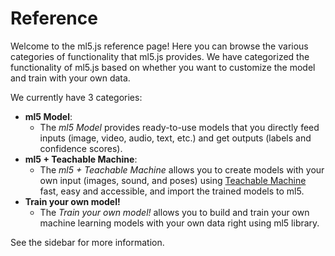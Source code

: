 # Reference

Welcome to the ml5.js reference page! Here you can browse the various categories of functionality that ml5.js provides. We have categorized the functionality of ml5.js based on whether you want to customize the model and train with your own data.

We currently have 3 categories:

* **ml5 Model**:
  *  The *ml5 Model* provides ready-to-use models that you directly feed inputs (image, video, audio, text, etc.) and get outputs (labels and confidence scores).
* **ml5 + Teachable Machine**:
  * The *ml5 + Teachable Machine* allows you to create models with your own input (images, sound, and poses) using [Teachable Machine](https://teachablemachine.withgoogle.com/) fast, easy and accessible, and import the trained models to ml5.
* **Train your own model!**
  * The *Train your own model!* allows you to build and train your own machine learning models with your own data right using ml5 library.

<!-- * **Helpers**:
  *  The ml5 *helpers* category groups ml5 features that are broadly related to machine learning data, working with data, manipulating data, and training a model with data. Part of our helpers includes the [ml5.neuralNetwork](neural-network.md) which allows you to build and train your own neural network right in the browser. You can also explore the [ml5.featureExtractor](feature-extractor.md) to do [transfer learning](https://en.wikipedia.org/wiki/Transfer_learning).
* **Image**
  * The ml5 *image* category groups ml5 features that are related to applying machine learning to images or video.  
* **Sound**
  * The ml5 *sound* category groups ml5 features that are related to applying machine learning to audio. 
* **Text**
  * The ml5 *text* category groups ml5 features that are related to applying machine learning to text.
* **Utils**
  * The ml5 *utils* category are handy functions that make your life easier when working with data, images, etc. -->

See the sidebar for more information.